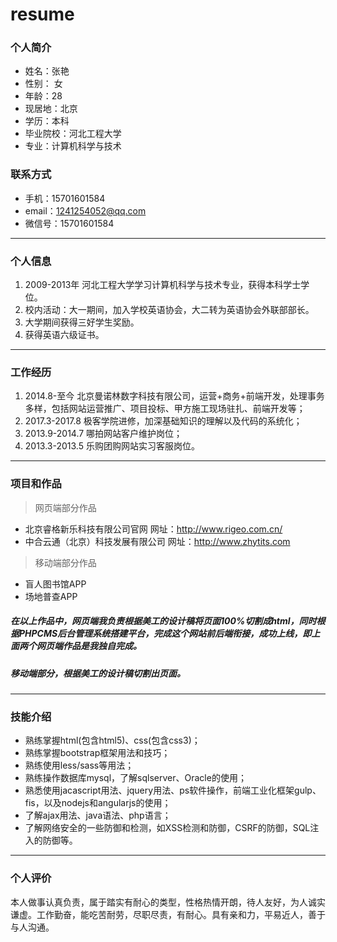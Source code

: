 # resume

### 个人简介 ###
- 姓名：张艳
- 性别： 女
- 年龄：28
- 现居地：北京
- 学历：本科
- 毕业院校：河北工程大学
- 专业：计算机科学与技术

### 联系方式 ###
- 手机：15701601584
- email：1241254052@qq.com
- 微信号：15701601584

---
### 个人信息 ###
1. 2009-2013年 河北工程大学学习计算机科学与技术专业，获得本科学士学位。
2. 校内活动：大一期间，加入学校英语协会，大二转为英语协会外联部部长。
3. 大学期间获得三好学生奖励。
4. 获得英语六级证书。


---

### 工作经历 ###
1. 2014.8-至今 北京曼诺林数字科技有限公司，运营+商务+前端开发，处理事务多样，包括网站运营推广、项目投标、甲方施工现场驻扎、前端开发等；
2. 2017.3-2017.8 极客学院进修，加深基础知识的理解以及代码的系统化；
3. 2013.9-2014.7 哪拍网站客户维护岗位；
4. 2013.3-2013.5 乐购团购网站实习客服岗位。

---

### 项目和作品 ###
> 网页端部分作品
- 北京睿格新乐科技有限公司官网 网址：http://www.rigeo.com.cn/
- 中合云通（北京）科技发展有限公司 网址：http://www.zhytits.com

> 移动端部分作品
- 盲人图书馆APP
- 场地普查APP

##### 在以上作品中，网页端我负责根据美工的设计稿将页面100%切割成html，同时根据PHPCMS后台管理系统搭建平台，完成这个网站前后端衔接，成功上线，即上面两个网页端作品是我独自完成。
##### 移动端部分，根据美工的设计稿切割出页面。
---
### 技能介绍 ###
- 熟练掌握html(包含html5)、css(包含css3)；
- 熟练掌握bootstrap框架用法和技巧；
- 熟练使用less/sass等用法；
- 熟练操作数据库mysql，了解sqlserver、Oracle的使用；
- 熟悉使用jacascript用法、jquery用法、ps软件操作，前端工业化框架gulp、fis，以及nodejs和angularjs的使用；
- 了解ajax用法、java语法、php语言；
- 了解网络安全的一些防御和检测，如XSS检测和防御，CSRF的防御，SQL注入的防御等。

---
### 个人评价 ###
本人做事认真负责，属于踏实有耐心的类型，性格热情开朗，待人友好，为人诚实谦虚。工作勤奋，能吃苦耐劳，尽职尽责，有耐心。具有亲和力，平易近人，善于与人沟通。
